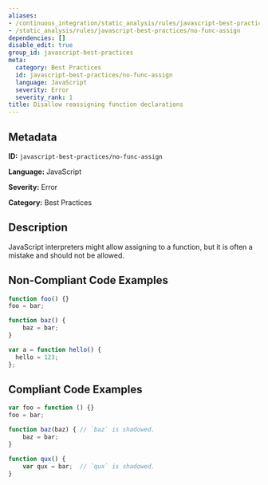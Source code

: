 ```yaml
---
aliases:
- /continuous_integration/static_analysis/rules/javascript-best-practices/no-func-assign
- /static_analysis/rules/javascript-best-practices/no-func-assign
dependencies: []
disable_edit: true
group_id: javascript-best-practices
meta:
  category: Best Practices
  id: javascript-best-practices/no-func-assign
  language: JavaScript
  severity: Error
  severity_rank: 1
title: Disallow reassigning function declarations
---
```

<!--  SOURCED FROM https://github.com/DataDog/datadog-static-analyzer-rule-docs -->


## Metadata
**ID:** `javascript-best-practices/no-func-assign`

**Language:** JavaScript

**Severity:** Error

**Category:** Best Practices

## Description
JavaScript interpreters might allow assigning to a function, but it is often a mistake and should not be allowed.

## Non-Compliant Code Examples
```javascript
function foo() {}
foo = bar;

function baz() {
    baz = bar;
}

var a = function hello() {
  hello = 123;
};
```

## Compliant Code Examples
```javascript
var foo = function () {}
foo = bar;

function baz(baz) { // `baz` is shadowed.
    baz = bar;
}

function qux() {
    var qux = bar;  // `qux` is shadowed.
}
```
